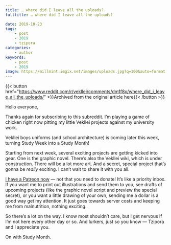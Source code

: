 ```yaml
---
title: … where did I leave all the uploads?
fulltitle: … where did I leave all the uploads?

date: 2019-10-23
tags:
    - post
    - 2019
    - tzipora
categories:
    - author
keywords:
    - post
    - 2019
image: https://millmint.imgix.net/images/uploads.jpg?q=100&auto=format
---
```

{{< button href="https://www.reddit.com/r/vekllei/comments/dm1f8x/where_did_i_leave_all_the_uploads/" >}}Archived from the original article here{{< /button >}}

Hello everyone,

Thanks again for subscribing to this subreddit. I’m playing a game of chicken right now pitting my little Vekllei projects against my university work.

Vekllei boys uniforms (and school architecture) is coming later this week, turning Study Week into a Study Month!

Starting from next week, several exciting projects are getting kicked into gear. One is the graphic novel. There’s also the Vekllei wiki, which is under construction. There will be a lot more art. And a secret, special project that’s gonna be *really* exciting. I can’t wait to share it with you all.

[I have a Patreon now](https://www.patreon.com/vekllei) — not that you need to donate! It’s like a priority inbox. If you want me to print out illustrations and send them to you, see drafts of upcoming projects (like the graphic novel script and preview the special secret), or you want a little drawing of your own, sending me a dollar is a good way get my attention. It just goes towards server costs and keeping me from malnutrition, nothing exciting.

So there’s a lot on the way. I know most shouldn’t care, but I get nervous if I’m not here every other day or so. And lurkers, just so you know — Tzipora and I appreciate you.

On with Study Month.
